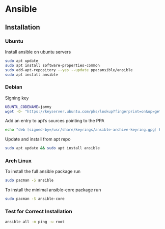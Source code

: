 # Ansible

## Installation

### Ubuntu

Install ansible on ubuntu servers

```bash
sudo apt update
sudo apt install software-properties-common
sudo add-apt-repository --yes --update ppa:ansible/ansible
sudo apt install ansible
```

### Debian

Signing key

```bash
UBUNTU_CODENAME=jammy
wget -O- "https://keyserver.ubuntu.com/pks/lookup?fingerprint=on&op=get&search=0x6125E2A8C77F2818FB7BD15B93C4A3FD7BB9C367" | sudo gpg --dearmour -o /usr/share/keyrings/ansible-archive-keyring.gpg
```

Add an entry to apt’s sources pointing to the PPA

```bash
echo "deb [signed-by=/usr/share/keyrings/ansible-archive-keyring.gpg] http://ppa.launchpad.net/ansible/ansible/ubuntu $UBUNTU_CODENAME main" | sudo tee /etc/apt/sources.list.d/ansible.list
```

Update and install from apt repo

```bash
sudo apt update && sudo apt install ansible
```

### Arch Linux

To install the full ansible package run

```bash
sudo pacman -S ansible
```

To install the minimal ansible-core package run

```bash
sudo pacman -S ansible-core
```

### Test for Correct Installation

```bash
ansible all -m ping -u root
```

